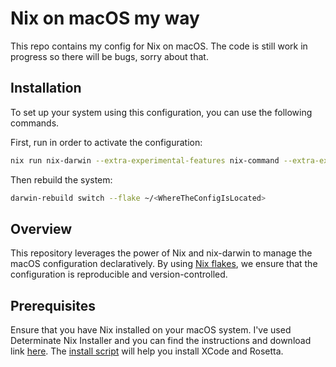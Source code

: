 # Nix on macOS my way

This repo contains my config for Nix on macOS. The code is still work in progress so there will be bugs, sorry about that.

## Installation

To set up your system using this configuration, you can use the following commands.

First, run in order to activate the configuration:

```bash
nix run nix-darwin --extra-experimental-features nix-command --extra-experimental-features flakes -- switch --flake ~/<WhereTheConfigIsLocated>
```

Then rebuild the system:

```bash
darwin-rebuild switch --flake ~/<WhereTheConfigIsLocated>
```

## Overview
This repository leverages the power of Nix and nix-darwin to manage the macOS configuration declaratively. By using [Nix flakes](https://nixos.wiki/wiki/Flakes), we ensure that the configuration is reproducible and version-controlled.

## Prerequisites
Ensure that you have Nix installed on your macOS system. I've used Determinate Nix Installer and you can find the instructions and download link [here](https://determinate.systems/oss/). The [install script](https://github.com/gutehall/nix-macos/blob/main/scripts/install.sh) will help you install XCode and Rosetta.

